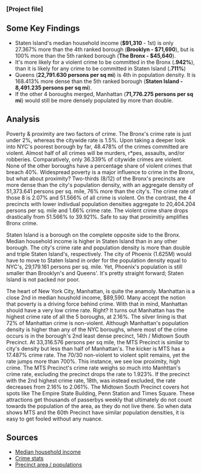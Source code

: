 ### [Project file]
## Some Key Findings
* Staten Island's median household income (**$91,310** - 1st) is only 27.367% more than the 4th ranked borough (**Brooklyn - $71,690**), but is 100% more than the 5th ranked borough (**The Bronx - $45,640**).
* It's more likely for a violent crime to be committed in the Bronx (**.942%**), than it is likely for any crime to be committed in Staten Island (**.711%**)
* Queens (**22,791.630 persons per sq mi**) is 4th in population density. It is 168.413% more dense than the 5th ranked borough (**Staten Island - 8,491.235 persons per sq mi**).
* If the other 4 boroughs merged, Manhattan (**71,776.275 persons per sq mi**) would still be more densely populated by more than double.

## Analysis
Poverty & proximity are two factors of crime. The Bronx's crime rate is just under 2%, whereas the citywide rate is 1.5%. Upon taking a deeper look into NYC's poorest borough by far, 48.478% of the crimes committed are violent. Almost half of all crimes will be murders, r*pes, assaults, and/or robberies. Comparatively, only 36.339% of citywide crimes are violent. None of the other boroughs have a percentage share of violent crimes that breach 40%. Widespread poverty is a major influence to crime in the Bronx, but what about proximity? Two-thirds (8/12) of the Bronx's precincts are more dense than the city's population density, with an aggregate density of 51,373.641 persons per sq. mile, 76% more than the city's. The crime rate of those 8 is 2.07% and 51.566% of all crime is violent. On the contrast, the 4 precincts with lower indivdual population densities aggregate to 20,404.204 persons per sq. mile and 1.66% crime rate. The violent crime share drops drastically from 51.566% to 39.921%. Safe to say that proximitiy amplifies Bronx crime.

Staten Island is a borough on the complete opposite side to the Bronx. Median household income is higher in Staten Island than in any other borough. The city's crime rate and population density is more than double and triple Staten Island's, respectively. The city of Phoenix (1.625M) would have to move to Staten Island in order for the population density equal to NYC's, 29,179.161 persons per sq. mile. Yet, Phoenix's population is still smaller than Brooklyn's and Queens'. It's pretty straight forward; Staten Island is not packed nor poor.

The heart of New York City, Manhattan, is quite the anamoly. Manhattan is a close 2nd in median houshold income, $89,590. Many accept the notion that poverty is a driving force behind crime. With that in mind, Manhattan should have a very low crime rate. Right? It turns out Manhattan has the highest crime rate of all the 5 boroughs, at 2.16%. The silver lining is that 72% of Manhattan crime is non-violent. Although Manhattan's population density is higher than any of the NYC boroughs, where most of the crime occurs is in the borough's 2nd least dense precinct, 14th / Midtown South Precinct. At 33,316.576 persons per sq mile, the MTS Precinct is similar to city's density but less than half of Manhattan's. The kicker is MTS has a 17.487% crime rate. The 70/30 non-violent to violent split remains, yet the rate jumps more than 700%. This instance, we see low proximity, high crime. The MTS Precinct's crime rate weighs so much into Manhttan's crime rate, excluding the precinct drops the rate to 1.923%. If the precinct with the 2nd highest crime rate, 18th, was instead excluded, the rate decreases from 2.16% to 2.061%. The Midtown South Precinct covers hot spots like The Empire State Building, Penn Station and Times Square. These attractions get thousands of passerbys weekly that ultimately do not count towards the population of the area, as they do not live there. So when data shows MTS and the 60th Precinct have similar population densities, it is easy to get fooled without any nuance. 

## Sources
* [Median household income](https://furmancenter.org/neighborhoods)
* [Crime stats](https://www.nyc.gov/site/nypd/stats/crime-statistics/borough-and-precinct-crime-stats.page#bronx)
* [Precinct area / populations](https://nyc.maps.arcgis.com/apps/instant/sidebar/index.html?appid=8153f961507040de8dbf9a53145f18c4)
